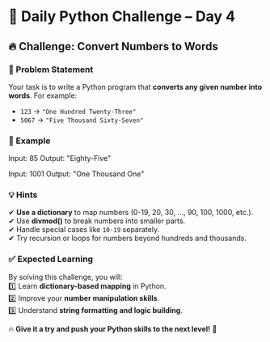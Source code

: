 # 🐍 Daily Python Challenge – Day 4  
## 🔥 Challenge: Convert Numbers to Words  

### 📌 Problem Statement  
Your task is to write a Python program that **converts any given number into words**. For example:  
- `123` → `"One Hundred Twenty-Three"`  
- `5067` → `"Five Thousand Sixty-Seven"`  

### 🔹 Example  
Input: 85
Output: "Eighty-Five"

Input: 1001
Output: "One Thousand One"


### 💡 Hints  
✔ **Use a dictionary** to map numbers (0-19, 20, 30, ..., 90, 100, 1000, etc.).  
✔ Use **divmod()** to break numbers into smaller parts.  
✔ Handle special cases like `10-19` separately.  
✔ Try recursion or loops for numbers beyond hundreds and thousands.  

### ✅ Expected Learning  
By solving this challenge, you will:  
1️⃣ Learn **dictionary-based mapping** in Python.  
2️⃣ Improve your **number manipulation skills**.  
3️⃣ Understand **string formatting and logic building**.  

🔥 **Give it a try and push your Python skills to the next level!** 🚀  
